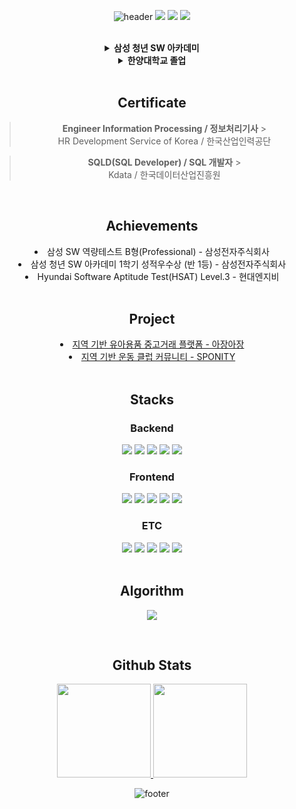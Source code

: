 <div align="center">

![header](https://capsule-render.vercel.app/api?type=waving&color=timeGradient&section=header&text=Welcome%20to%20Youngho's%20GitHub%20👋&animation=twinkling&fontSize=30&fontAlignY=35&fontAlign=50&height=180)
<a href="https://solved.ac/bluessom"><img src="http://mazassumnida.wtf/api/mini/generate_badge?boj=bluessom"></a>
<a href="mailto:youngho.dev@gmail.com"><img src="https://img.shields.io/badge/youngho.dev-EA4335?style=flat&logo=gmail&logoColor=white"></a>
<a href="https://velog.io/@codesigner/posts"><img src="https://img.shields.io/badge/codesigner-20C997?style=flat&logo=velog&logoColor=white"></a>

<br>

<details>
<summary>
  <span style="font-weight:bold">삼성 청년 SW 아카데미</span>
</summary>
  <div> - SSAFY 11기 : 2024.01 ~ </div> 
  <div> - 1학기 Java 비전공반 수료</div>
</details>
<details>
<summary>
  <span style="font-weight:bold">한양대학교 졸업</span>
</summary>
  <div> - 2017.03 ~ 2024.02</div>
  <div> - 실내건축디자인 전공</div>
</details>

<br>

## Certificate

> **Engineer Information Processing / 정보처리기사** > <br> HR Development Service of Korea / 한국산업인력공단

> **SQLD(SQL Developer) / SQL 개발자** > <br> Kdata / 한국데이터산업진흥원

<br>

## Achievements

<li>삼성 SW 역량테스트 B형(Professional) - 삼성전자주식회사</li>
<li>삼성 청년 SW 아카데미 1학기 성적우수상 (반 1등) - 삼성전자주식회사</li>
<li>Hyundai Software Aptitude Test(HSAT) Level.3 - 현대엔지비 </li>

<br>

## Project

<li><a href="https://github.com/youngho98/ajang-ajang">지역 기반 유아용품 중고거래 플랫폼 - 아장아장</a></li>
<li><a href="https://github.com/youngho98/sponity">지역 기반 운동 클럽 커뮤니티 - SPONITY</a></li>

<br>

## Stacks

### Backend

<img src="https://img.shields.io/badge/Spring Boot-6DB33F?style=flat-square&logo=SpringBoot&logoColor=white">
<img src="https://img.shields.io/badge/Spring Security-6DB33F?style=flat-square&logo=SpringSecurity&logoColor=white">
<img src="https://img.shields.io/badge/MySQL-4479A1?style=flat-square&logo=MySQL&logoColor=white">
<img src="https://img.shields.io/badge/Redis-FF4438?style=flat-square&logo=Redis&logoColor=white">
<img src="https://img.shields.io/badge/Elasticsearch-005571?style=flat-square&logo=Elasticsearch&logoColor=white">

### Frontend

<img src="https://img.shields.io/badge/Vue.js-4FC08D?style=flat-square&logo=Vue.js&logoColor=white">
<img src="https://img.shields.io/badge/Tailwind CSS-06B6D4?style=flat-square&logo=TailwindCSS&logoColor=white">
<img src="https://img.shields.io/badge/HTML5-E34F26?style=flat-square&logo=HTML5&logoColor=white">
<img src="https://img.shields.io/badge/CSS3-1572B6?style=flat-square&logo=CSS3&logoColor=white">
<img src="https://img.shields.io/badge/JavaScript-F7DF1E?style=flat-square&logo=JavaScript&logoColor=black">

### ETC

<img src="https://img.shields.io/badge/Git-F05032?style=flat-square&logo=Git&logoColor=white">
<img src="https://img.shields.io/badge/GitHub-181717?style=flat-square&logo=GitHub&logoColor=white">
<img src="https://img.shields.io/badge/GitLab-FC6D26?style=flat-square&logo=GitLab&logoColor=white">
<img src="https://img.shields.io/badge/Jira-0052CC?style=flat-square&logo=Jira&logoColor=white">
<img src="https://img.shields.io/badge/Notion-000000?style=flat-square&logo=Notion&logoColor=white">

<br>
<br>

## Algorithm

<a href="https://solved.ac/bluessom"><img src="http://mazassumnida.wtf/api/v2/generate_badge?boj=bluessom"></a>

<br>

## Github Stats

<a href="https://github.com/youngho98/github-readme-stats">
<img src="https://github-readme-stats.vercel.app/api?username=youngho98&show_icons=true&include_all_commits=true" style="height:150px;">
<img src="https://github-readme-stats.vercel.app/api/top-langs/?username=youngho98&layout=compact" style="height:150px;">
</a>

![footer](https://capsule-render.vercel.app/api?type=waving&color=timeGradient&section=footer&text=Thank%20You%20!&animation=twinkling&fontSize=30&fontAlignY=65&fontAlign=80&height=180)

</div>
